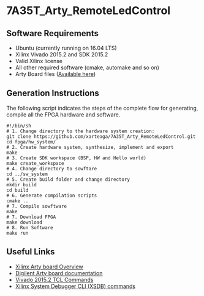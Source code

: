 # 7A35T_Arty_RemoteLedControl
## Software Requirements
- Ubuntu (currently running on 16.04 LTS)
- Xilinx Vivado 2015.2 and SDK 2015.2
- Valid Xilinx license
- All other required software (cmake, automake and so on)
- Arty Board files ([Available here](https://reference.digilentinc.com/reference/software/vivado/board-files))

## Generation Instructions
The following script indicates the steps of the complete flow for generating, compile all the FPGA hardware and software.
```
#!/bin/sh
# 1. Change directory to the hardware system creation:
git clone https://github.com/xarteaga/7A35T_Arty_RemoteLedControl.git
cd fpga/hw_system/
# 2. Create hardware system, synthesize, implement and export
make
# 3. Create SDK workspace (BSP, HW and Hello world)
make create_workspace
# 4. Change directory to sowftare
cd ../sw_system
# 5. Create build folder and change directory
mkdir build
cd build
# 6. Generate compilation scripts
cmake ..
# 7. Compile sowftware
make
# 7. Download FPGA
make download
# 8. Run Software
make run
```

## Useful Links
- [Xilinx Arty board Overview](https://www.xilinx.com/products/boards-and-kits/arty.html)
- [Digilent Arty board documentation](https://reference.digilentinc.com/reference/programmable-logic/arty/start)
- [Vivado 2015.2 TCL Commands](http://www.xilinx.com/support/documentation/sw_manuals/xilinx2015_2/ug835-vivado-tcl-commands.pdf)
- [Xilinx System Debugger CLI (XSDB) commands](http://www.xilinx.com/support/documentation/sw_manuals/xilinx2014_3/SDK_Doc/concepts/sdk_c_xsd_xsdb_commands.htm#50655646_75465)
